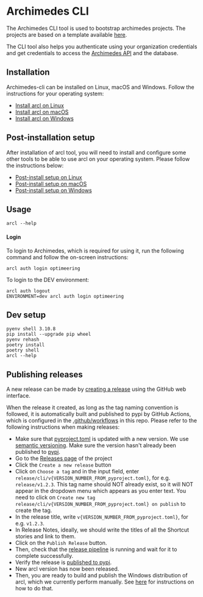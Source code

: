 # Archimedes CLI

The Archimedes CLI tool is used to bootstrap archimedes projects. The projects are based on a template available 
[here](https://github.com/OptimeeringAS/archimedes-cookiecutter/).

The CLI tool also helps you authenticate using your organization credentials and get credentials to access the 
[Archimedes API](https://github.com/OptimeeringAS/archimedes-api/) and the database.

## Installation

Archimedes-cli can be installed on Linux, macOS and Windows. Follow the instructions for your operating system:
* [Install arcl on Linux](install-arcl-on-linux.md)
* [Install arcl on macOS](install-arcl-on-macos.md)
* [Install arcl on Windows](install-arcl-on-windows.md)


## Post-installation setup

After installation of arcl tool, you will need to install and configure some other tools to be able to use arcl on your
operating system. Please follow the instructions below:
* [Post-install setup on Linux](post-install-linux.md)
* [Post-install setup on macOS](post-install-macos.md)
* [Post-install setup on Windows](post-install-windows.md)

## Usage

```shell
arcl --help
```

#### Login

To login to Archimedes, which is required for using it, run the following command and follow the on-screen instructions:

```shell
arcl auth login optimeering
```

To login to the DEV environment:
```shell
arcl auth logout
ENVIRONMENT=dev arcl auth login optimeering
```

## Dev setup

```shell
pyenv shell 3.10.8
pip install --upgrade pip wheel
pyenv rehash
poetry install
poetry shell
arcl --help
```

## Publishing releases

A new release can be made by 
[creating a release](https://docs.github.com/en/repositories/releasing-projects-on-github/managing-releases-in-a-repository#creating-a-release) 
using the GitHub web interface.

When the release it created, as long as the tag naming convention is followed, it is automatically built and published 
to pypi by GitHub Actions, which is configured in the [.github/workflows](.github/workflows) in this repo. Please refer 
to the following instructions when making releases:

* Make sure that [pyproject.toml](pyproject.toml) is updated with a new version. We use 
[semantic versioning](https://semver.org/). Make sure the version hasn't already been published to 
[pypi](https://pypi.org/project/arcl/#history). 
* Go to the [Releases page](/releases) of the project
* Click the `Create a new release` button
* Click on `Choose a tag` and in the input field, enter `release/cli/v{VERSION_NUMBER_FROM_pyproject.toml}`, for e.g. 
`release/v1.2.3`. This tag name should NOT already exist, so it will NOT appear in the dropdown menu which appears as 
you enter text. You need to click on `Create new tag release/cli/v{VERSION_NUMBER_FROM_pyproject.toml} on publish` to create 
the tag.
* In the release title, write `v{VERSION_NUMBER_FROM_pyproject.toml}`, for e.g. `v1.2.3`.
* In Release Notes, ideally, we should write the titles of all the Shortcut stories and link to them.
* Click on the `Publish Release` button.
* Then, check that the [release pipeline](/actions) is running and wait for it to complete successfully.
* Verify the release is [published to pypi](https://pypi.org/project/arcl/#history).
* New arcl version has now been released.
* Then, you are ready to build and publish the Windows distribution of arcl, which we currently perform manually. See
[here](arcl-win/README.md) for instructions on how to do that.
